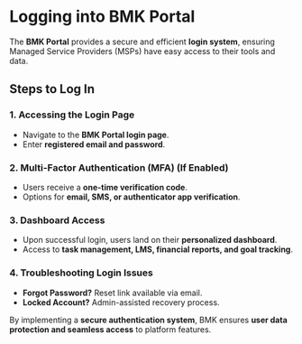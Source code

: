 # Logging into BMK Portal

The **BMK Portal** provides a secure and efficient **login system**, ensuring Managed Service Providers (MSPs) have easy access to their tools and data.

## Steps to Log In

### 1. Accessing the Login Page
- Navigate to the **BMK Portal login page**.
- Enter **registered email and password**.

### 2. Multi-Factor Authentication (MFA) (If Enabled)
- Users receive a **one-time verification code**.
- Options for **email, SMS, or authenticator app verification**.

### 3. Dashboard Access
- Upon successful login, users land on their **personalized dashboard**.
- Access to **task management, LMS, financial reports, and goal tracking**.

### 4. Troubleshooting Login Issues
- **Forgot Password?** Reset link available via email.
- **Locked Account?** Admin-assisted recovery process.

By implementing a **secure authentication system**, BMK ensures **user data protection and seamless access** to platform features.

